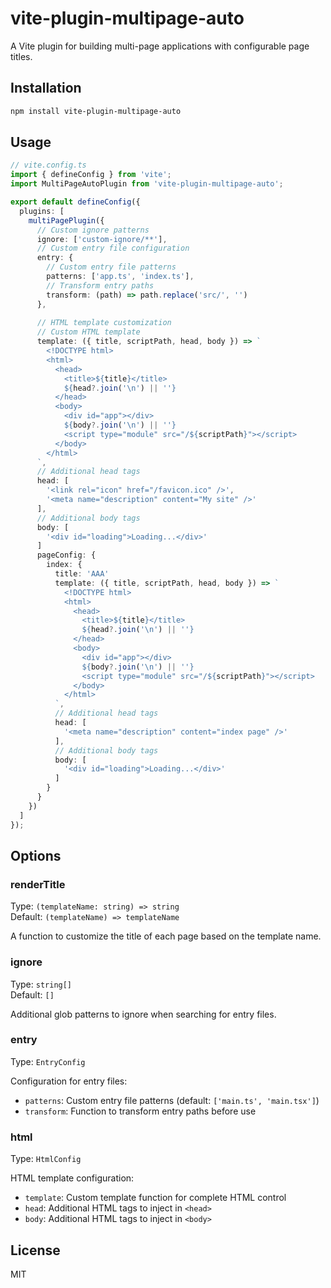 # vite-plugin-multipage-auto

A Vite plugin for building multi-page applications with configurable page titles.

## Installation

```bash
npm install vite-plugin-multipage-auto
```

## Usage

```typescript
// vite.config.ts
import { defineConfig } from 'vite';
import MultiPageAutoPlugin from 'vite-plugin-multipage-auto';

export default defineConfig({
  plugins: [
    multiPagePlugin({
      // Custom ignore patterns
      ignore: ['custom-ignore/**'],
      // Custom entry file configuration
      entry: {
        // Custom entry file patterns
        patterns: ['app.ts', 'index.ts'],
        // Transform entry paths
        transform: (path) => path.replace('src/', '')
      },
      
      // HTML template customization
      // Custom HTML template
      template: ({ title, scriptPath, head, body }) => `
        <!DOCTYPE html>
        <html>
          <head>
            <title>${title}</title>
            ${head?.join('\n') || ''}
          </head>
          <body>
            <div id="app"></div>
            ${body?.join('\n') || ''}
            <script type="module" src="/${scriptPath}"></script>
          </body>
        </html>
      `,
      // Additional head tags
      head: [
        '<link rel="icon" href="/favicon.ico" />',
        '<meta name="description" content="My site" />'
      ],
      // Additional body tags
      body: [
        '<div id="loading">Loading...</div>'
      ]
      pageConfig: {
        index: {
          title: 'AAA'
          template: ({ title, scriptPath, head, body }) => `
            <!DOCTYPE html>
            <html>
              <head>
                <title>${title}</title>
                ${head?.join('\n') || ''}
              </head>
              <body>
                <div id="app"></div>
                ${body?.join('\n') || ''}
                <script type="module" src="/${scriptPath}"></script>
              </body>
            </html>
          `,
          // Additional head tags
          head: [
            '<meta name="description" content="index page" />'
          ],
          // Additional body tags
          body: [
            '<div id="loading">Loading...</div>'
          ]
        }
      }
    })
  ]
});
```

## Options

### renderTitle

Type: `(templateName: string) => string`  
Default: `(templateName) => templateName`

A function to customize the title of each page based on the template name.

### ignore

Type: `string[]`  
Default: `[]`

Additional glob patterns to ignore when searching for entry files.

### entry

Type: `EntryConfig`

Configuration for entry files:

- `patterns`: Custom entry file patterns (default: `['main.ts', 'main.tsx']`)
- `transform`: Function to transform entry paths before use

### html

Type: `HtmlConfig`

HTML template configuration:

- `template`: Custom template function for complete HTML control
- `head`: Additional HTML tags to inject in `<head>`
- `body`: Additional HTML tags to inject in `<body>`

## License

MIT